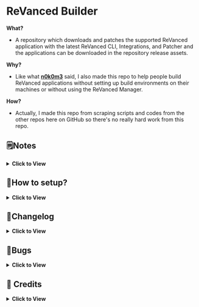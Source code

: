 # ReVanced Builder

**What?**
- A repository which downloads and patches the supported ReVanced application with the latest ReVanced CLI, Integrations, and Patcher and the applications can be downloaded in the repository release assets.

**Why?**
- Like what [**n0k0m3**](https://github.com/n0k0m3) said, I also made this repo to help people build ReVanced applications without setting up build environments on their machines or without using the ReVanced Manager.

**How?**
- Actually, I made this repo from scraping scripts and codes from the other repos here on GitHub so there's no really hard work from this repo.

## 🗒️Notes
<details><summary><b>Click to View</b></summary>

- The script will download the selected versions ([**see here**](/revanced/assets/versions)) of applications on **APK Mirror** and **UpToDown**, **NOT** the latest official version on Google Play.
- The applications are **NON-ROOT** variant so don't expect some **Magisk** modules here.
- Without **microG**, **YouTube** and **YouTube Music** will crash due to missing **microG**, please install **microG**.

</details>

## 🤔How to setup?
<details><summary><b>Click to View</b></summary>

1. Fork this repo. DO NOT FORK if you need to set the new repo to private.
2. That's it! You can now build ReVanced using Github Actions.
3. Modify your desired custom patches [**here**](revanced/assets/patches).

</details>

## 📝Changelog
<details><summary><b>Click to View</b></summary>

- Smol Fix ([**#10**](https://github.com/SCPF-Archive/repo.1/pull/10))
- Add TickTick ([**#9**](https://github.com/SCPF-Archive/repo.1/pull/9))
- Fixed Upload Error ([**356adfa**](https://github.com/SCPF-Archive/repo.1/commit/356adfa11c99d3d11464c2f46ed36732cd6109b8))
- Prerequisites and Versions ([**#7**](https://github.com/SCPF-Archive/repo.1/pull/7))
- Add Backdrops Wallpapers ([**#6**](https://github.com/SCPF-Archive/repo.1/pull/6))
- Add Citra Emulator ([**#5**](https://github.com/SCPF-Archive/repo.1/pull/5))
- Return To Official CLI ([**9c68a07**](https://github.com/SCPF-Archive/repo.1/commit/9c68a07fcba836bc06ca74bee36a1fea15f025c0))
- Fixed Patch Selection Error ([**#4**](https://github.com/SCPF-Archive/repo.1/pull/4))
- Changed CLI Repo ([**a487933**](https://github.com/SCPF-Archive/repo.1/commit/a4879331c420fc28e4c1a7a55c83f0461a68e8fa))
- Fixed Patching Errors ([**#3**](https://github.com/SCPF-Archive/repo.1/pull/3))
- Fixed GitHub Token ([**5557534**](https://github.com/SCPF-Archive/repo.1/commit/55575344eba08c2c897c3b5e6675ea098645bc68))

</details>

## 🐞Bugs
<details><summary><b>Click to View</b></summary>

**Reddit**
- Patches Doesn't Apply
- `general-reddit-ads` ([**#1177**](https://github.com/revanced/revanced-patches/issues/1177))
- `premium-icon-reddit`

**Spotify**
- `hide-premium-navbar` ([**#621**](https://github.com/revanced/revanced-patches/issues/621))

**TikTok**
- `downloads`
- `feed-filter` ([**#1305**](https://github.com/revanced/revanced-patches/issues/1305))
- `settings`
- `sim-spoof`
- Java Heap Space ([**#1358**](https://github.com/revanced/revanced-patches/issues/1358))

</details>

## 🖤 Credits
<details><summary><b>Click to View</b></summary>

[**ReVanced**](https://github.com/revanced)
- Obviously for the CLI, Patches, and Integrations that is used in this repo.

[**n0k0m3**](https://github.com/n0k0m3)
- For almost all the codes and scripts from here.

[**inotia00**](https://github.com/inotia00)
- For the microG that is used in this repo.

[**Termux**](https://github.com/termux)
- For the [upload-release-action](https://github.com/termux/upload-release-action).

</details>
